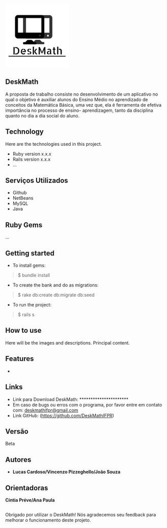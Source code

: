 ![Logo do projeto!](https://github.com/DeskMathIFPR/ReadME/blob/main/logo2.png)
 
## DeskMath
 
A proposta de trabalho consiste no desenvolvimento de um aplicativo no qual o objetivo é auxiliar alunos do Ensino Médio no aprendizado de conceitos da Matemática Básica, uma vez que, ela é ferramenta de efetiva importância no processo de ensino- aprendizagem, tanto da disciplina quanto no dia a dia social do aluno.
 
 
## Technology 
 
Here are the technologies used in this project.
 
* Ruby version  x.x.x
* Rails version x.x.x
* ...
 
 
## Serviços Utilizados
 
* Github
* NetBeans
* MySQL
* Java 
 
 
## Ruby Gems
...
 
## Getting started
 
* To install gems:
>    $ bundle install
* To create the bank and do as migrations:
>    $ rake db:create db:migrate db:seed
* To run the project:
>    $ rails s
 
## How to use
 
Here will be the images and descriptions. Principal content.
 
 
## Features
 
  - 
 
 
## Links
 
  - Link para Download DeskMath: **********************
  - Em caso de bugs ou erros com o programa, por favor entre em contato com: deskmathifpr@gmail.com 
  - Link GitHub: (https://github.com/DeskMathIFPR)
    
## Versão
 
Beta
 
## Autores
 
* **Lucas Cardoso/Vincenzo Pizzeghello/João Souza** 

## Orientadoras 

  **Cíntia Préve/Ana Paula** 
  ##
 
 Obrigado por utilizar o DeskMath! 
 Nós agradecemos seu feedback para melhorar o funcionamento deste projeto.
